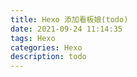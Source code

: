 ```yaml
---
title: Hexo 添加看板娘(todo)
date: 2021-09-24 11:14:35
tags: Hexo
categories: Hexo
description: todo
---
```

